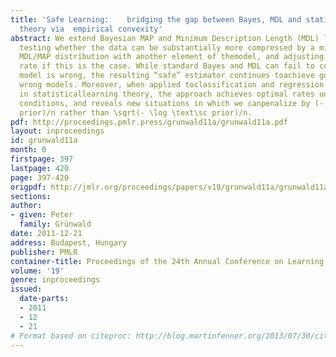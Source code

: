 ```yaml
---
title: 'Safe Learning:    bridging the gap between Bayes, MDL and statistical learning
  theory via  empirical convexity'
abstract: We extend Bayesian MAP and Minimum Description Length (MDL) learning by
  testing whether the data can be substantially more compressed by a mixture of the
  MDL/MAP distribution with another element of themodel, and adjusting the learning
  rate if this is the case. While standard Bayes and MDL can fail to converge ifthe
  model is wrong, the resulting “safe” estimator continues toachieve good rates with
  wrong models. Moreover, when applied toclassification and regression models as considered
  in statisticallearning theory, the approach achieves optimal rates under, e.g.,Tsybakov’s
  conditions, and reveals new situations in which we canpenalize by (- \log \text\sc
  prior)/n rather than \sqrt(- \log \text\sc prior)/n.
pdf: http://proceedings.pmlr.press/grunwald11a/grunwald11a.pdf
layout: inproceedings
id: grunwald11a
month: 0
firstpage: 397
lastpage: 420
page: 397-420
origpdf: http://jmlr.org/proceedings/papers/v19/grunwald11a/grunwald11a.pdf
sections: 
author:
- given: Peter
  family: Grünwald
date: 2011-12-21
address: Budapest, Hungary
publisher: PMLR
container-title: Proceedings of the 24th Annual Conference on Learning Theory
volume: '19'
genre: inproceedings
issued:
  date-parts:
  - 2011
  - 12
  - 21
# Format based on citeproc: http://blog.martinfenner.org/2013/07/30/citeproc-yaml-for-bibliographies/
---
```


